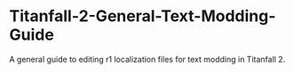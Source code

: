 # Titanfall-2-General-Text-Modding-Guide
A general guide to editing r1 localization files for text modding in Titanfall 2.
